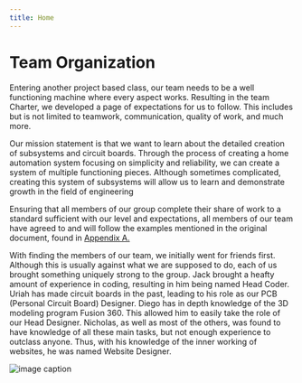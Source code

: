 ```yaml
---
title: Home 
---
```

 
# Team Organization

  Entering another project based class, our team needs to be a well functioning machine where every aspect works. Resulting in the team Charter, we developed a page of expectations for us to follow. This includes but is not limited to teamwork, communication, quality of work, and much more. 

  Our mission statement is that we want to learn about the detailed creation of subsystems and circuit boards. Through the process of creating a home automation system focusing on simplicity and reliability, we can create a system of multiple functioning pieces. Although sometimes complicated, creating this system of subsystems will allow us to learn and demonstrate growth in the field of engineering
  
  Ensuring that all members of our group complete their share of work to a standard sufficient with our level and expectations, all members of our team have agreed to and will follow the examples mentioned in the original document, found in [Appendix A.](https://egr314-team-305.github.io/Team305.github.io/01-team-organization.pdf) 

  With finding the members of our team, we initially went for friends first. Although this is usually against what we are supposed to do, each of us brought something uniquely strong to the group. Jack brought a heafty amount of experience in coding, resulting in him being named Head Coder. Uriah has made circuit boards in the past, leading to his role as our PCB (Personal Circuit Board) Designer. Diego has in depth knowledge of the 3D modeling program Fusion 360. This allowed him to easily take the role of our Head Designer. Nicholas, as well as most of the others, was found to have knowledge of all these main tasks, but not enough experience to outclass anyone. Thus, with his knowledge of the inner working of websites, he was named Website Designer.
  
 ![image caption](https://github.com/EGR314-Team-305/Team305.github.io/blob/main/media/Member%20Roles%20Image.png?raw=true)
